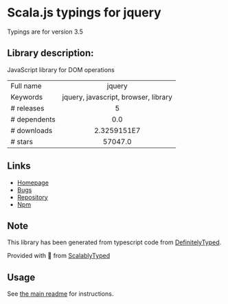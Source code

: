 
# Scala.js typings for jquery

Typings are for version 3.5

## Library description:
JavaScript library for DOM operations

|                    |                 |
| ------------------ | :-------------: |
| Full name          | jquery |
| Keywords           | jquery, javascript, browser, library |
| # releases         | 5 |
| # dependents       | 0.0 |
| # downloads        | 2.3259151E7 |
| # stars            | 57047.0 |

## Links
- [Homepage](https://jquery.com)
- [Bugs](https://github.com/jquery/jquery/issues)
- [Repository](https://github.com/jquery/jquery)
- [Npm](https://www.npmjs.com/package/jquery)
    


## Note
This library has been generated from typescript code from [DefinitelyTyped](https://definitelytyped.org).

Provided with :purple_heart: from [ScalablyTyped](https://github.com/oyvindberg/ScalablyTyped)

## Usage
See [the main readme](../../readme.md) for instructions.


